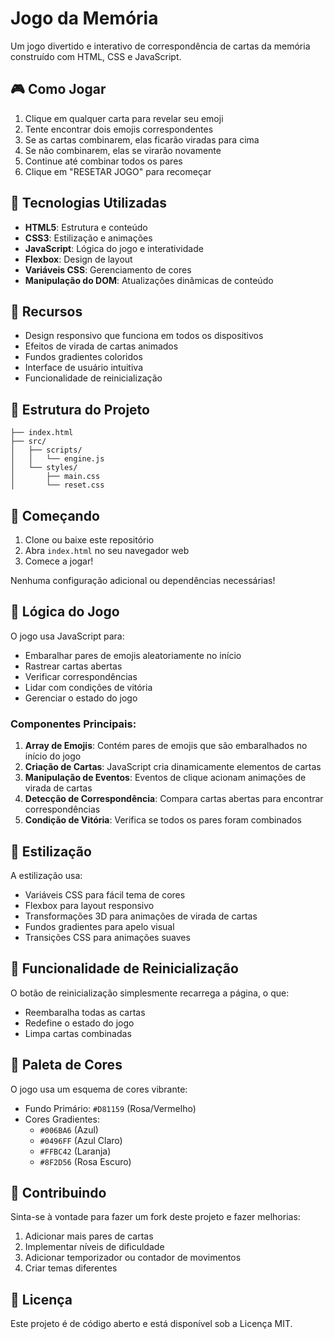 # Jogo da Memória

Um jogo divertido e interativo de correspondência de cartas da memória construído com HTML, CSS e JavaScript.

## 🎮 Como Jogar

1. Clique em qualquer carta para revelar seu emoji
2. Tente encontrar dois emojis correspondentes
3. Se as cartas combinarem, elas ficarão viradas para cima
4. Se não combinarem, elas se virarão novamente
5. Continue até combinar todos os pares
6. Clique em "RESETAR JOGO" para recomeçar

## 🧠 Tecnologias Utilizadas

- **HTML5**: Estrutura e conteúdo
- **CSS3**: Estilização e animações
- **JavaScript**: Lógica do jogo e interatividade
- **Flexbox**: Design de layout
- **Variáveis CSS**: Gerenciamento de cores
- **Manipulação do DOM**: Atualizações dinâmicas de conteúdo

## 🎨 Recursos

- Design responsivo que funciona em todos os dispositivos
- Efeitos de virada de cartas animados
- Fundos gradientes coloridos
- Interface de usuário intuitiva
- Funcionalidade de reinicialização

## 📁 Estrutura do Projeto

```
├── index.html
├── src/
│   ├── scripts/
│   │   └── engine.js
│   └── styles/
│       ├── main.css
│       └── reset.css
```

## 🚀 Começando

1. Clone ou baixe este repositório
2. Abra `index.html` no seu navegador web
3. Comece a jogar!

Nenhuma configuração adicional ou dependências necessárias!

## 🎯 Lógica do Jogo

O jogo usa JavaScript para:
- Embaralhar pares de emojis aleatoriamente no início
- Rastrear cartas abertas
- Verificar correspondências
- Lidar com condições de vitória
- Gerenciar o estado do jogo

### Componentes Principais:

1. **Array de Emojis**: Contém pares de emojis que são embaralhados no início do jogo
2. **Criação de Cartas**: JavaScript cria dinamicamente elementos de cartas
3. **Manipulação de Eventos**: Eventos de clique acionam animações de virada de cartas
4. **Detecção de Correspondência**: Compara cartas abertas para encontrar correspondências
5. **Condição de Vitória**: Verifica se todos os pares foram combinados

## 🎨 Estilização

A estilização usa:
- Variáveis CSS para fácil tema de cores
- Flexbox para layout responsivo
- Transformações 3D para animações de virada de cartas
- Fundos gradientes para apelo visual
- Transições CSS para animações suaves

## 🔄 Funcionalidade de Reinicialização

O botão de reinicialização simplesmente recarrega a página, o que:
- Reembaralha todas as cartas
- Redefine o estado do jogo
- Limpa cartas combinadas

## 🎨 Paleta de Cores

O jogo usa um esquema de cores vibrante:
- Fundo Primário: `#D81159` (Rosa/Vermelho)
- Cores Gradientes: 
  - `#006BA6` (Azul)
  - `#0496FF` (Azul Claro)
  - `#FFBC42` (Laranja)
  - `#8F2D56` (Rosa Escuro)

## 🤝 Contribuindo

Sinta-se à vontade para fazer um fork deste projeto e fazer melhorias:
1. Adicionar mais pares de cartas
2. Implementar níveis de dificuldade
3. Adicionar temporizador ou contador de movimentos
4. Criar temas diferentes

## 📄 Licença

Este projeto é de código aberto e está disponível sob a Licença MIT.